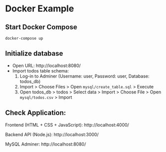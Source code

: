 # Docker Example

## Start Docker Compose
```
docker-compose up
```

## Initialize database
- Open URL: http://localhost:8080/
- Import todos table schema:
    1. Log-in to Adminer (Username: user, Password: user, Database: todos_db)
    2. Import > Choose Files > Open `mysql/create_table.sql` > Execute
    3. Open todos_db > todos > Select data > Import > Choose File > Open `mysql/todos.csv` > Import

## Check Application:

Frontend (HTML + CSS + JavaScript): http://localhost:4000/

Backend API (Node.js): http://localhost:3000/

MySQL Adminer: http://localhost:8080/
